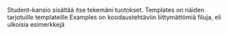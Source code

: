 Student-kansio sisältää itse tekemäni tuotokset.
Templates on näiden tarjotuille templateille
Examples on koodaustehtäviin liittymättömiä filuja, eli ulkoisia esimerkkejä

